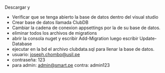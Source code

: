 Descargar y
- Verificar que se tenga abierto la base de datos dentro del visual studio
- Crear base de datos llamada ClubDB
- Cambiar la cadena de conexion appsettings por la de su base de datos. 
- eliminar todos los archivos de migrations
- abrir la consola nuget y escribir Add-Migration luego escribir Update-Database
- ejecutar en la bd el archivo clubdata.sql para llenar la base de datos.
- usuario: joseph.chombo@usil.pe
- contraseña: 123
- para admin:
admin@smart.pe
contra: admin123